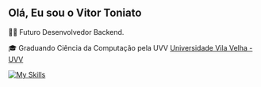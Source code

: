 ## Olá, Eu sou o Vitor Toniato
<p>👨‍💻 Futuro Desenvolvedor Backend.
<p>🎓 Graduando Ciência da Computação pela UVV <a href="https://uvv.br/" target="black_">Universidade Vila Velha - UVV</a></p>

[![My Skills](https://skillicons.dev/icons?i=py)](https://skillicons.dev)
